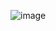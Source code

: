 ![image](https://user-images.githubusercontent.com/82442117/114574925-42906780-9cac-11eb-9697-e93c46507436.png)

